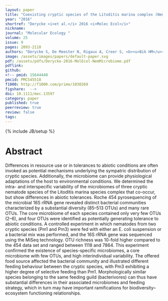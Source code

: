 ```yaml
---
layout: paper
title: "Coexisting cryptic species of the Litoditis marina complex (Nematoda) show differential resource use and have distinct microbiomes with high intraspecific variability"
year: "2016"
shortref: "Derycke <i>et al.</i> 2016 <i>Molec Ecol</i>"
nickname: 
journal: "Molecular Ecology	"
volume: 25
issue: 9
pages: 2093-2110
authors: "Derycke S, De Meester N, Rigaux A, Creer S, <b><u>Bik HM</u></b>, Thomas WK, Moens T"
image: /assets/images/papers/default-paper.svg
pdf: /assets/pdfs/Derycke-2016-MolEcol-NemMicrobiome.pdf
pdflink:
github: 
<!-- pmid: 15644440
pmcid: PMC545518
f1000: http://f1000.com/prime/1030269
figshare:  -->
doi: 10.1111/mec.13597
category: paper
published: true
peerreview: true
review: false
tags: 
---
```

{% include JB/setup %}

# Abstract

Differences in resource use or in tolerances to abiotic conditions are often invoked as potential mechanisms underlying the sympatric distribution of cryptic species. Additionally, the microbiome can provide physiological adaptations of the host to environmental conditions. We determined the intra- and interspecific variability of the microbiomes of three cryptic nematode species of the Litoditis marina species complex that co-occur, but show differences in abiotic tolerances. Roche 454 pyrosequencing of the microbial 16S rRNA gene revealed distinct bacterial communities characterized by a substantial diversity (85–513 OTUs) and many rare OTUs. The core microbiome of each species contained only very few OTUs (2–6), and four OTUs were identified as potentially generating tolerance to abiotic conditions. A controlled experiment in which nematodes from two cryptic species (Pm1 and Pm3) were fed with either an E. coli suspension or a bacterial mix was performed, and the 16S rRNA gene was sequenced using the MiSeq technology. OTU richness was 10-fold higher compared to the 454 data set and ranged between 1118 and 7864. This experiment confirmed the existence of species-specific microbiomes, a core microbiome with few OTUs, and high interindividual variability. The offered food source affected the bacterial community and illustrated different feeding behaviour between the cryptic species, with Pm3 exhibiting a higher degree of selective feeding than Pm1. Morphologically similar species belonging to the same feeding guild (bacterivores) can thus have substantial differences in their associated microbiomes and feeding strategy, which in turn may have important ramifications for biodiversity–ecosystem functioning relationships.